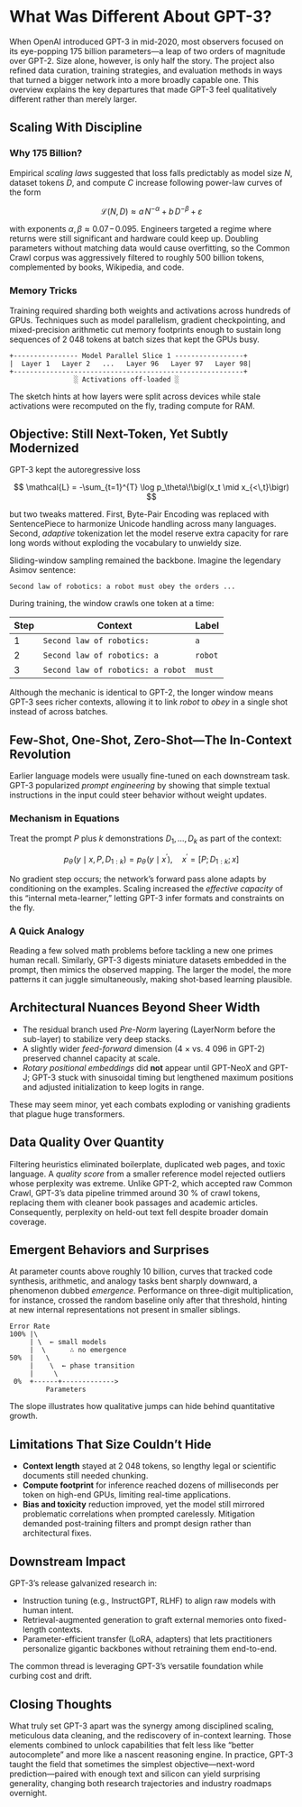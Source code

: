 # What Was Different About GPT-3?

When OpenAI introduced GPT-3 in mid-2020, most observers focused on its eye-popping 175 billion parameters—a leap of two orders of magnitude over GPT-2. Size alone, however, is only half the story. The project also refined data curation, training strategies, and evaluation methods in ways that turned a bigger network into a more broadly capable one. This overview explains the key departures that made GPT-3 feel qualitatively different rather than merely larger.

## Scaling With Discipline

### Why 175 Billion?

Empirical *scaling laws* suggested that loss falls predictably as model size $N$, dataset tokens $D$, and compute $C$ increase following power-law curves of the form

$$
\mathcal{L}(N, D) \approx a\,N^{-\alpha} + b\,D^{-\beta} + \varepsilon
$$

with exponents $\alpha,\beta \approx 0.07\!-\!0.095$. Engineers targeted a regime where returns were still significant and hardware could keep up. Doubling parameters without matching data would cause overfitting, so the Common Crawl corpus was aggressively filtered to roughly 500 billion tokens, complemented by books, Wikipedia, and code.

### Memory Tricks

Training required sharding both weights and activations across hundreds of GPUs. Techniques such as model parallelism, gradient checkpointing, and mixed-precision arithmetic cut memory footprints enough to sustain long sequences of 2 048 tokens at batch sizes that kept the GPUs busy.

```
+---------------- Model Parallel Slice 1 -----------------+
|  Layer 1   Layer 2   ...   Layer 96   Layer 97   Layer 98|
+---------------------------------------------------------+
                ░ Activations off-loaded ░
```

The sketch hints at how layers were split across devices while stale activations were recomputed on the fly, trading compute for RAM.

## Objective: Still Next-Token, Yet Subtly Modernized

GPT-3 kept the autoregressive loss

$$
\mathcal{L}
= -\sum_{t=1}^{T} \log p_\theta\!\bigl(x_t \mid x_{<\,t}\bigr)
$$

but two tweaks mattered. First, Byte-Pair Encoding was replaced with SentencePiece to harmonize Unicode handling across many languages. Second, *adaptive* tokenization let the model reserve extra capacity for rare long words without exploding the vocabulary to unwieldy size.

Sliding-window sampling remained the backbone. Imagine the legendary Asimov sentence:

```
Second law of robotics: a robot must obey the orders ...
```

During training, the window crawls one token at a time:

| Step | Context                           | Label   |
| ---- | --------------------------------- | ------- |
| 1    | `Second law of robotics:`         | `a`     |
| 2    | `Second law of robotics: a`       | `robot` |
| 3    | `Second law of robotics: a robot` | `must`  |

Although the mechanic is identical to GPT-2, the longer window means GPT-3 sees richer contexts, allowing it to link *robot* to *obey* in a single shot instead of across batches.

## Few-Shot, One-Shot, Zero-Shot—The In-Context Revolution

Earlier language models were usually fine-tuned on each downstream task. GPT-3 popularized *prompt engineering* by showing that simple textual instructions in the input could steer behavior without weight updates.

### Mechanism in Equations

Treat the prompt $P$ plus $k$ demonstrations $D_1,\dots,D_k$ as part of the context:

$$
p_\theta\!\bigl(y \mid x, P, D_{1:k}\bigr) = p_\theta\!\bigl(y \mid x^{\prime}\bigr), \quad
x^{\prime} = [P;D_{1:k};x]
$$

No gradient step occurs; the network’s forward pass alone adapts by conditioning on the examples. Scaling increased the *effective capacity* of this “internal meta-learner,” letting GPT-3 infer formats and constraints on the fly.

### A Quick Analogy

Reading a few solved math problems before tackling a new one primes human recall. Similarly, GPT-3 digests miniature datasets embedded in the prompt, then mimics the observed mapping. The larger the model, the more patterns it can juggle simultaneously, making shot-based learning plausible.

## Architectural Nuances Beyond Sheer Width

* The residual branch used *Pre-Norm* layering (LayerNorm before the sub-layer) to stabilize very deep stacks.
* A slightly wider *feed-forward* dimension (4 × vs. 4 096 in GPT-2) preserved channel capacity at scale.
* *Rotary positional embeddings* did **not** appear until GPT-NeoX and GPT-J; GPT-3 stuck with sinusoidal timing but lengthened maximum positions and adjusted initialization to keep logits in range.

These may seem minor, yet each combats exploding or vanishing gradients that plague huge transformers.

## Data Quality Over Quantity

Filtering heuristics eliminated boilerplate, duplicated web pages, and toxic language. A *quality score* from a smaller reference model rejected outliers whose perplexity was extreme. Unlike GPT-2, which accepted raw Common Crawl, GPT-3’s data pipeline trimmed around 30 % of crawl tokens, replacing them with cleaner book passages and academic articles. Consequently, perplexity on held-out text fell despite broader domain coverage.

## Emergent Behaviors and Surprises

At parameter counts above roughly 10 billion, curves that tracked code synthesis, arithmetic, and analogy tasks bent sharply downward, a phenomenon dubbed *emergence*. Performance on three-digit multiplication, for instance, crossed the random baseline only after that threshold, hinting at new internal representations not present in smaller siblings.

```
Error Rate
100% |\
     | \  ← small models
     |  \      ∴ no emergence
50%  |   \
     |    \  ← phase transition
     |     \
 0%  +------+------------->
         Parameters
```

The slope illustrates how qualitative jumps can hide behind quantitative growth.

## Limitations That Size Couldn’t Hide

* **Context length** stayed at 2 048 tokens, so lengthy legal or scientific documents still needed chunking.
* **Compute footprint** for inference reached dozens of milliseconds per token on high-end GPUs, limiting real-time applications.
* **Bias and toxicity** reduction improved, yet the model still mirrored problematic correlations when prompted carelessly. Mitigation demanded post-training filters and prompt design rather than architectural fixes.

## Downstream Impact

GPT-3’s release galvanized research in:

* Instruction tuning (e.g., InstructGPT, RLHF) to align raw models with human intent.
* Retrieval-augmented generation to graft external memories onto fixed-length contexts.
* Parameter-efficient transfer (LoRA, adapters) that lets practitioners personalize gigantic backbones without retraining them end-to-end.

The common thread is leveraging GPT-3’s versatile foundation while curbing cost and drift.

## Closing Thoughts

What truly set GPT-3 apart was the synergy among disciplined scaling, meticulous data cleaning, and the rediscovery of in-context learning. Those elements combined to unlock capabilities that felt less like “better autocomplete” and more like a nascent reasoning engine. In practice, GPT-3 taught the field that sometimes the simplest objective—next-word prediction—paired with enough text and silicon can yield surprising generality, changing both research trajectories and industry roadmaps overnight.
